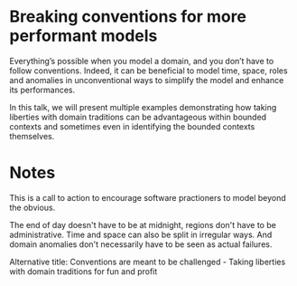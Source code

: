 # Breaking conventions for more performant models

Everything’s possible when you model a domain, and you don’t have to follow conventions. Indeed, it can be beneficial to model time, space, roles and anomalies in unconventional ways to simplify the model and enhance its performances. 

In this talk, we will present multiple examples demonstrating how taking liberties with domain traditions can be advantageous within bounded contexts and sometimes even in identifying the bounded contexts themselves. 

# Notes

This is a call to action to encourage software practioners to model beyond the obvious. 

The end of day doesn't have to be at midnight, regions don't have to be administrative. Time and space can also be split in irregular ways. And domain anomalies don't necessarily have to be seen as actual failures.


Alternative title: Conventions are meant to be challenged - Taking liberties with domain traditions for fun and profit


